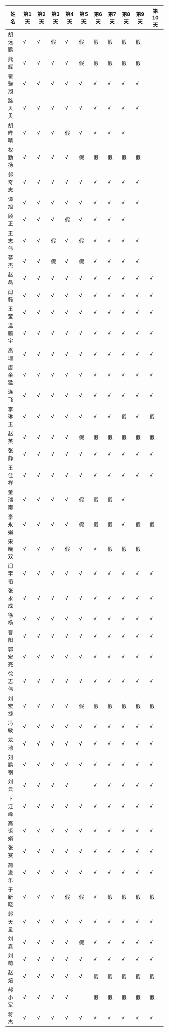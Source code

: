 |姓名| 第1天|第2天|第3天|第4天|第5天|第6天|第7天|第8天|第9天|第10天|
|----|----|----|----|----|----|----|----|----|----|----|
|胡远鹏|√|√|假|√|假|假|假|假|假|||
|熊辉|√|√|√|√|假|假|假|假|假|||
|瞿骁翔|√|√|√|√|√|√|√|√|√|||
|路贝贝|√|√|√|√|√|√|√|√|√|||
|胡晔晴|√|√|√|假|√|√|√|√|||
|权勤扬|√|√|√|√|假|假|假|假|假|||
|郭奇志|√|√|√|√|√|√|√|√|√|||
|谭旭|√|√|√|√|√|√|√|√|√|||
|顾正|√|√|√|假|√|√|√|√|||
|王志伟|√|√|假|√|假|√|√|√|√|||
|蒋杰|√|√|假|√|假|√|√|√|√|||
|赵磊|√|√|√|√|√|√|√|√|√|√|||
|闫磊|√|√|√|√|√|√|√|√|√|√|||
|王莹|√|√|√|√|√|√|√|√|√|√|||
|温鹏宇|√|√|√|√|√|√|√|√|√|√|||
|高珊|√|√|√|√|√|√|√|√|√|√|||
|唐余猛|√|√|√|√|√|√|√|√|√|√|||
|连飞|√|√|√|√|√|√|√|√|√|√|||
|李琳玉|√|√|√|√|√|√|√|假|√|假|||
|赵英|√|√|√|√|假|假|假|假|假|假|||
|张静|√|√|√|√|√|√|√|√|√|√|||
|王佳祥|√|√|√|√|√|√|√|√|√|√|||
|董瑞南|√|√|√|√|假|假|假|√|||||
|李永娟|√|√|√|√|假|假|假|√|假|假|||
|宋晓双|√|√|√|假|√|√|假|假|假|||
|闫宇韬|√|√|√|√|√|√|√|√|√|√|||
|张永成|√|√|√|√|√|√|√|√|√|√|||
|徐杨|√|√|√|√|√|√|√|√|√|√|||
|曹阳|√|√|√|√|√|√|√|√|√|√|||
|郭宏亮|√|√|√|√|√|√|√|√|√|√|||
|徐志伟|√|√|√|√|√|√|√|√|√|√|||
|刘宏捷|√|√|√|√|假|假|假|假|假|假|||
|冯敏|√|√|√|√|√|√|√|√|√|√|||
|龙池|√|√|√|√|√|√|√|√|√|√|||
|刘鹏钢|√|√|√|√|√|√|√|√|√|√|||
|刘云|√|√|√|√||√|√|√|√|√|||
|卜江峰|√|√|√|√|√|√|√|√|√|√|||
|高语娟|√|√|√|√|√|√|√|√|√|√|||
|张赛|√|√|√|√|√|√|√|√|√|√|||
|简渝乐|√|√|√|√|√|√|√|√|√|√|||
|于新晓|√|√|√|假|假|√|假|假|假|假|||
|郭天星|√|√|√|√|√|√|√|√|√|√|||
|刘嘉|√|√|√|√|假|√|√|√|√|√|||
|刘萌|√|√|√|√|√|√|√|√|√|√|||
|赵煊|√|√|√|√|√|假|假|假|假|假|||
|郝小军|√|√|√|√||假|假|假|假|假|||
|蒋杰|√|√|√|√|√|√|√|√|√|√|||
